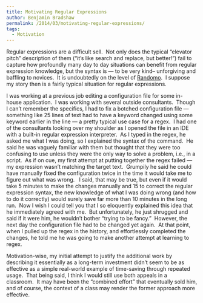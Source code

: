 ```yaml
---
title: Motivating Regular Expressions
author: Benjamin Bradshaw
permalink: /2014/03/motivating-regular-expressions/
tags:
  - Motivation
---
```

Regular expressions are a difficult sell.  Not only does the typical &#8220;elevator pitch&#8221; description of them (&#8220;it&#8217;s like search and replace, but better!&#8221;) fail to capture how profoundly many day to day situations can benefit from regular expression knowledge, but the syntax is &#8212; to be very kind&#8211; unforgiving and baffling to novices.  It is undoubtedly on the level of [Randomo][1].  I suppose my story then is a fairly typical situation for regular expressions.

I was working at a previous job editing a configuration file for some in-house application.  I was working with several outside consultants.  Though I can&#8217;t remember the specifics, I had to fix a botched configuration file &#8212; something like 25 lines of text had to have a keyword changed using some keyword earlier in the line &#8212; a pretty typical use case for a regex.  I had one of the consultants looking over my shoulder as I opened the file in an IDE with a built-in regular expression interpreter.  As I typed in the regex, he asked me what I was doing, so I explained the syntax of the command.  He said he was vaguely familiar with them but thought that they were too confusing to use unless they were the only way to solve a problem, i.e., in a script.  As if on cue, my first attempt at putting together the regex failed &#8212; my expression wasn&#8217;t matching the target text.  Grumpily he said he could have manually fixed the configuration twice in the time it would take me to figure out what was wrong.   I said, that may be true, but even if it would take 5 minutes to make the changes manually and 15 to correct the regular expression syntax, the new knowledge of what I was doing wrong (and how to do it correctly) would surely save far more than 10 minutes in the long run.  Now I wish I could tell you that I so eloquently explained this idea that he immediately agreed with me.  But unfortunately, he just shrugged and said if it were him, he wouldn&#8217;t bother &#8220;trying to be fancy.&#8221;  However, the next day the configuration file had to be changed yet again.  At that point, when I pulled up the regex in the history, and effortlessly completed the changes, he told me he was going to make another attempt at learning to regex.

Motivation-wise, my initial attempt to justify the additional work by describing it essentially as a long-term investment didn&#8217;t seem to be as effective as a simple real-world example of time-saving through repeated usage.  That being said, I think I would still use both appeals in a classroom.  It may have been the &#8220;combined effort&#8221; that eventually sold him, and of course, the context of a class may render the former approach more effective.

 [1]: http://ecs.victoria.ac.nz/foswiki/pub/Events/PLATEAU/Program/plateau2011-stefik.pdf
